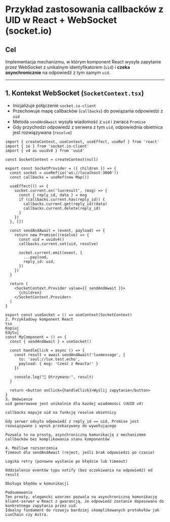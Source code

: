 # Przykład zastosowania callbacków z UID w React + WebSocket (socket.io)

## Cel
Implementacja mechanizmu, w którym komponent React wysyła zapytanie przez WebSocket z unikalnym identyfikatorem (`uid`) i **czeka asynchronicznie** na odpowiedź z tym samym `uid`.

---

## 1. Kontekst WebSocket (`SocketContext.tsx`)

- Inicjalizuje połączenie `socket.io-client`
- Przechowuje mapę callbacków (`callbacks`) do powiązania odpowiedzi z `uid`
- Metoda `sendAndAwait` wysyła wiadomość z `uid` i zwraca `Promise`
- Gdy przychodzi odpowiedź z serwera z tym `uid`, odpowiednia obietnica jest rozwiązywana (`resolve`)

```tsx
import { createContext, useContext, useEffect, useRef } from 'react'
import { io } from 'socket.io-client'
import { v4 as uuidv4 } from 'uuid'

const SocketContext = createContext(null)

export const SocketProvider = ({ children }) => {
  const socket = useRef(io('ws://localhost:3000'))
  const callbacks = useRef(new Map())

  useEffect(() => {
    socket.current.on('luxresult', (msg) => {
      const { reply_id, data } = msg
      if (callbacks.current.has(reply_id)) {
        callbacks.current.get(reply_id)(data)
        callbacks.current.delete(reply_id)
      }
    })
  }, [])

  const sendAndAwait = (event, payload) => {
    return new Promise((resolve) => {
      const uid = uuidv4()
      callbacks.current.set(uid, resolve)

      socket.current.emit(event, {
        ...payload,
        reply_id: uid,
      })
    })
  }

  return (
    <SocketContext.Provider value={{ sendAndAwait }}>
      {children}
    </SocketContext.Provider>
  )
}

export const useSocket = () => useContext(SocketContext)
2. Przykładowy komponent React
tsx
Kopiuj
Edytuj
const MyComponent = () => {
  const { sendAndAwait } = useSocket()

  const handleClick = async () => {
    const result = await sendAndAwait('luxmessage', {
      to: 'soul://lux.test.echo',
      payload: { msg: 'Cześć z Reacta!' }
    })

    console.log("🔁 Otrzymano:", result)
  }

  return <button onClick={handleClick}>Wyślij zapytanie</button>
}
3. Omówienie
uid generowane jest unikalnie dla każdej wiadomości (UUID v4)

callbacks mapuje uid na funkcję resolve obietnicy

Gdy serwer odsyła odpowiedź z reply_id == uid, Promise jest rozwiązywane i wynik przekazywany do wywołującego

Pozwala to na prostą, asynchroniczną komunikację z mechanizmem callbacków bez komplikowania stanu komponentów

4. Możliwe rozszerzenia
Timeout dla sendAndAwait (reject, jeśli brak odpowiedzi po czasie)

Logika retry (ponowne wysłanie po błędzie lub timeout)

Oddzielenie eventów typu notify (bez oczekiwania na odpowiedź) od result

Obsługa błędów w komunikacji

Podsumowanie
Ten prosty, elegancki wzorzec pozwala na asynchroniczną komunikację klient-serwer w React z gwarancją, że odpowiedź zostanie dopasowana do konkretnego zapytania przez uid.
Idealny fundament do rozwoju bardziej skomplikowanych protokołów jak LuxChain czy Astra.

